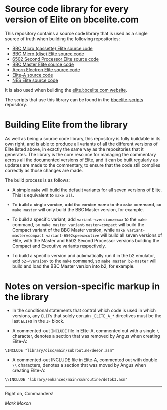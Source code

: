 # Source code library for every version of Elite on bbcelite.com

This repository contains a source code library that is used as a single source of truth when building the following repositories:

* [BBC Micro (cassette) Elite source code](https://github.com/markmoxon/cassette-elite-beebasm)
* [BBC Micro (disc) Elite source code](https://github.com/markmoxon/disc-elite-beebasm)
* [6502 Second Processor Elite source code](https://github.com/markmoxon/6502sp-elite-beebasm)
* [BBC Master Elite source code](https://github.com/markmoxon/master-elite-beebasm)
* [Acorn Electron Elite source code](https://github.com/markmoxon/electron-elite-beebasm)
* [Elite-A source code](https://github.com/markmoxon/elite-a-beebasm)
* [NES Elite source code](https://github.com/markmoxon/nes-elite-beebasm)

It is also used when building the [elite.bbcelite.com website](https://elite.bbcelite.com).

The scripts that use this library can be found in the [bbcelite-scripts](https://github.com/markmoxon/bbcelite-scripts) repository.

# Building Elite from the library

As well as being a source code library, this repository is fully buildable in its own right, and is able to produce all variants of all the different versions of Elite listed above, in exactly the same way as the repositories that it generates. The library is the core resource for managing the commentary across all the documented versions of Elite, and it can be built regularly as updates are made to the commentary, to ensure that the code still compiles correctly as those changes are made.

The build process is as follows:

* A simple `make` will build the default variants for all seven versions of Elite. This is equivalent to `make all`.

* To build a single version, add the version name to the `make` command, so `make master` will only build the BBC Master version, for example.

* To build a specific variant, add `variant-<version>=xxx` to the `make` command, so `make master variant-master=compact` will build the Compact variant of the BBC Master version, while `make variant-master=compact variant-6502sp=executive` will build all seven versions of Elite, with the Master and 6502 Second Processor versions building the Compact and Executive variants respectively.

* To build a specific version and automatically run it in the b2 emulator, add `b2-<version>` to the `make` command, so `make master b2-master` will build and load the BBC Master version into b2, for example.

# Notes on version-specific markup in the library

* In the conditional statements that control which code is used in which versions, any `ELIF`s that solely contain `_ELITE_A_*` directives must be the last `ELIF`s in the `IF` block.

* A commented-out `INCLUDE` file in Elite-A, commented out with a single `\` character, denotes a section that was removed by Angus when creating Elite-A:

```
\INCLUDE "library/disc/main/subroutine/deeor.asm"
```

* A commented-out INCLUDE file in Elite-A, commented out with double `\\` characters, denotes a section that was moved by Angus when creating Elite-A:

```
\\INCLUDE "library/enhanced/main/subroutine/detok3.asm"
```

---

Right on, Commanders!

_Mark Moxon_